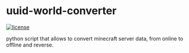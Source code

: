 # uuid-world-converter

[![license](https://img.shields.io/github/license/legendnightt/uuid-world-converter.svg)](https://github.com/legendnightt/uuid-world-converter/blob/master/LICENSE)

python script that allows to convert minecraft server data, from online to offline and reverse.
